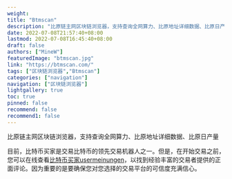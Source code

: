```yaml
---
weight: 
title: "Btmscan"
description: "比原链主网区块链浏览器，支持查询全网算力、比原地址详细数据、比原日产量"
date: 2022-07-08T21:57:40+08:00
lastmod: 2022-07-08T16:45:40+08:00
draft: false
authors: ["MineW"]
featuredImage: "btmscan.jpg"
link: "https://btmscan.com/"
tags: ["区块链浏览器","Btmscan"]
categories: ["navigation"]
navigation: ["区块链浏览器"]
lightgallery: true
toc: true
pinned: false
recommend: false
recommend1: false
---
```


比原链主网区块链浏览器，支持查询全网算力、比原地址详细数据、比原日产量

‎目前，比特币买家是交易比特币的领先交易机器人之一。但是，在开始交易之前，您可以在线查看‎[‎比特币买家usermeinungen‎](https://coincierge.de/bitcoin-buyer/)‎，以找到经验丰富的交易者提供的正面评论。因为重要的是要确保您对您选择的交易平台的可信度充满信心。‎